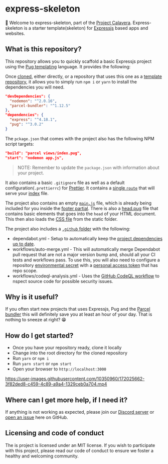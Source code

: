 # express-skeleton

👋 Welcome to express-skeleton, part of the [Project Calavera](https://github.com/project-calavera). Express-skeleton is a starter template(skeleton) for [Expressjs](https://expressjs.com/) based apps and websites.

## What is this repository?

This repository allows you to quickly scaffold a basic Expressjs project using the [Pug templating](https://pugjs.org/api/getting-started.html) language. It provides the following:

Once [cloned](https://docs.github.com/en/repositories/creating-and-managing-repositories/cloning-a-repository), either directly, or a repository that uses this one as a [template repository](https://docs.github.com/en/repositories/creating-and-managing-repositories/creating-a-repository-from-a-template), it allows you to simply run `npm i` or `yarn` to install the dependencies you will need.

```json
"devDependencies": {
  "nodemon": "^2.0.16",
  "parcel-bundler": "^1.12.5"
},
"dependencies": {
  "express": "^4.18.1",
  "pug": "^3.0.2"
}
```

The `pckage.json` that comes with the project also has the following NPM script targets:

```json
"build": "parcel views/index.pug",
"start": "nodemon app.js",
```

> NOTE: Remember to update the `package.json` with information about your project.

It also contains a basic `.gitignore` file as well as a default configuration(`.prettierrc`) for [Prettier](https://prettier.io/).
It contains a [single `route`](https://github.com/project-calavera/express-skeleton/blob/main/routes/router.js) that will serve your [index](https://github.com/project-calavera/express-skeleton/tree/main/views) file.

The project also contains an empty [`main.js`](https://github.com/project-calavera/express-skeleton/blob/main/static/js/main.js) file, which is already being included for you inside the [footer partial](https://github.com/project-calavera/express-skeleton/blob/main/views/includes/footer.pug). There is also a [head.pug](https://github.com/project-calavera/express-skeleton/blob/main/views/includes/head.pug) file that contains basic elements that goes into the `head` of your HTML document. This then also loads the [CSS file](https://github.com/project-calavera/express-skeleton/blob/main/static/style/main.css) from the static folder.

The project also includes a [`.github` folder](https://github.com/project-calavera/express-skeleton/tree/main/.github) with the following:

- dependabot.yml - Setup to automatically keep the [project dependencies up to date](https://github.com/dependabot).
- workflows/auto-merge.yml - This will automatically merge Dependabot pull request that are not a major version bump and, should all your CI tests and workflows pass. To use this, you will also need to configure a repository [environmental secret](https://docs.github.com/en/actions/security-guides/encrypted-secrets#creating-encrypted-secrets-for-a-repository) with a [personal access token](https://docs.github.com/en/github/authenticating-to-github/creating-a-personal-access-token) that has repo scope.
- workflows/codeql-analysis.yml - Uses the [GitHub CodeQL workflow](https://github.com/github/codeql-action) to nspect source code for possible security issues.

## Why is it useful?

If you often start new projects that uses Expressjs, Pug and the [Parcel bundler](https://parceljs.org/) this will definitely save you at least an hour of your day. That is nothing to sneeze at right? 😁

## How do I get started?

- Once you have your repository ready, clone it locally
- Change into the root directory for the cloned repository
- Run `yarn` or `npm i`
- Run `yarn start` or `npm start`
- Open your browser to `http://localhost:3000`

https://user-images.githubusercontent.com/10350960/172025662-3f82ded8-c459-4c89-a9a4-1329ceb0a704.mp4

## Where can I get more help, if I need it?

If anything is not working as expected, please join our [Discord server](https://discord.gg/6MrjtEmDgr) or [open an issue](https://github.com/project-calavera/express-skeleton/issues/new) here on GitHub.

## Licensing and code of conduct

The is project is licensed under an MIT license. If you wish to participate with this project, please read our code of conduct to ensure we foster a healthy and welcoming community.
